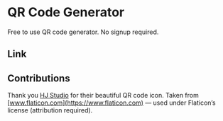# QR Code Generator
Free to use QR code generator. No signup required. 

## Link 

## Contributions

Thank you [HJ Studio](https://www.flaticon.com/authors/hj-studio) for their beautiful QR code icon. Taken from [www.flaticon.com](https://www.flaticon.com) — used under Flaticon’s license (attribution required).